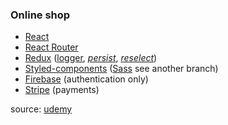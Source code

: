 ### Online shop

- [React][1]
- [React Router][2]
- [Redux][3] ([logger][4], [_persist_][5], [_reselect_][6])
- [Styled-components][10] ([Sass][7] see another branch)
- [Firebase][8] (authentication only)
- [Stripe][9] (payments)

source: [udemy][101]

[1]: https://reactjs.org/
[2]: https://reacttraining.com/react-router/
[3]: https://redux.js.org/
[4]: https://github.com/LogRocket/redux-logger
[5]: https://github.com/rt2zz/redux-persist
[6]: https://github.com/reduxjs/reselect
[7]: https://sass-lang.com/
[8]: https://firebase.google.com/
[9]: https://stripe.com/
[10]: https://styled-components.com/
[101]: https://www.udemy.com/course/complete-react-developer-zero-to-mastery/
